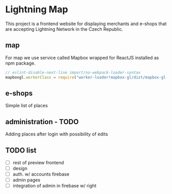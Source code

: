 # Lightning Map
This project is a frontend website for displaying merchants and e-shops that are accepting Lightning Network in the Czech Republic.  

## map
For map we use service called Mapbox wrapped for ReactJS installed as npm package. 
```jsx 
// eslint-disable-next-line import/no-webpack-loader-syntax   
mapboxgl.workerClass = require("worker-loader!mapbox-gl/dist/mapbox-gl-csp-worker").default;  
```
## e-shops
Simple list of places  

## administration - TODO
Adding places after login with possibility of edits

## TODO list
- [ ] rest of preview frontend
- [ ] design
- [ ] auth. w/ accounts firebase
- [ ] admin pages
- [ ] integration of admin in firebase w/ right